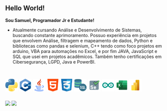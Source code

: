 ## Hello World! 

**Sou Samuel, Programador Jr e Estudante!**
- Atualmente cursando Análise e Desenvolvimento de Sistemas, buscando constante aprimoramento. 
Possuo experiência em projetos que envolvem Análise, filtragem e mapeamento de dados, Python e bibliotecas como pandas e selenium, C++ tendo como foco projetos em arduino, VBA para automações no Excel, e por fim JAVA, JavaScript e SQL que usei em projetos acadêmicos. Também tenho certificações em Cibersegurança, LGPD, Java e PowerBI.

##

<div style="display: inline_block"><br>
  <img align="center" alt="Muel-Python" height="40" width="40" src="Icons/python.svg">
  <img align="center" alt="Muel-C++" height="40" width="40" src="Icons/c++.svg">
  <img align="center" alt="Muel-Java" height="40" width="40" src="Icons/java.svg">
  <img align="center" alt="Muel-html" height="40" width="40" src="Icons/html-5.svg">
  <img align="center" alt="Muel-CSS" height="40" width="40" src="Icons/social.svg">
  <img align="center" alt="Muel-SQL" height="40" width="40" src="Icons/sql-server.svg">
  <img align="center" alt="Muel-Selenium" height="40" width="40" src="Icons/selenium.svg">
  <img align="center" alt="Muel-Arduino" height="40" width="40" src="Icons/arduino.svg">
  <img align="center" alt="Muel-Excel" height="40" width="40" src="Icons/excel.svg">
  <img align="center" alt="Muel-PowerBI" height="40" width="40" src="Icons/Power-bi.svg">
</div>

 ##
 
<div>
  <a href="https://www.linkedin.com/in/samuelcarlosgarcia/" target="_blank"><img src="https://img.shields.io/badge/-LinkedIn-%230077B5?style=for-the-badge&logo=linkedin&logoColor=white" target="_blank"></a> 
  <a href = "amailto:samuelcarlosgia@gmail.com"><img src="https://img.shields.io/badge/-Gmail-%23333?style=for-the-badge&logo=gmail&logoColor=white" target="_blank"></a>
</div>
